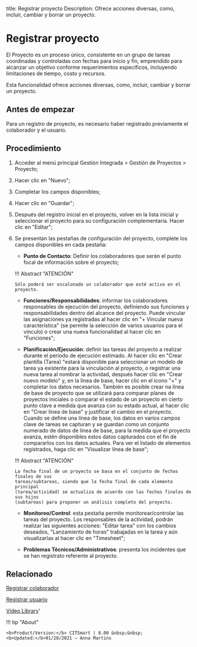 title: Registrar proyecto
Description: Ofrece acciones diversas, como, incluir, cambiar y borrar un proyecto.
# Registrar proyecto


El Proyecto es un proceso único, consistente en un grupo de tareas coordinadas y
controladas con fechas para inicio y fin, emprendido para alcanzar un objetivo
conforme requerimientos específicos, incluyendo limitaciones de tiempo, costo y
recursos.

Esta funcionalidad ofrece acciones diversas, como, incluir, cambiar y borrar un
proyecto.

Antes de empezar
--------------------

Para un registro de proyecto, es necesario haber registrado previamente el
colaborador y el usuario.

Procedimiento
-----------------

1.  Acceder al menú principal Gestión Integrada \> Gestión de Proyectos \>
    Proyecto;

2.  Hacer clic en "Nuevo";

3.  Completar los campos disponibles;

4.  Hacer clic en "Guardar";

5.  Después del registro inicial en el proyecto, volver en la lista inicial y
    seleccionar el proyecto para su configuración complementaria. Hacer clic en
    "Editar";

6.  Se presentan las pestañas de configuración del proyecto, complete los campos
    disponibles en cada pestaña:

    - **Punto de Contacto**: Definir los colaboradores que serán el punto focal de información sobre el proyecto;
     
    !!! Abstract "ATENCIÓN"
     
        Sólo poderá ser escalonado un colaborador que esté activo en el proyecto.

         
    - **Funciones/Responsabilidades**: informar los colaboradores responsables de ejecución del proyecto, definiendo sus funciones y responsabilidades dentro del alcance del proyecto. Puede vincular las asignaciones ya registradas al hacer clic en "+ Vincular nueva característica" (se permite la selección de varios usuarios para el vínculo) o crear una nueva funcionalidad al hacer clic en "Funciones";
     
     - **Planificación/Ejecución**: definir las tareas del proyecto a realizar durante el período de ejecución estimado. Al hacer clic en "Crear plantilla (Tarea) "estará disponible para seleccionar un modelo de tarea ya existente para la vinculación al proyecto, o registrar una nueva tarea al nombrar la actividad, después hacer clic en "Crear nuevo modelo" y, en la línea de base, hacer clic en el icono "+" y completar los datos necesarios. También es posible crear na línea de base de proyecto que se utilizará para comparar planes de proyectos iniciales o comparar el estado de un proyecto en cierto punto clave a medida que avanza con su estado actual, al hacer clic en "Crear línea de base" y justificar el cambio en el proyecto. Cuando se define una línea de base, los datos en varios campos clave de tareas se capturan y se guardan como un conjunto numerado de datos de línea de base, para la medida que el proyecto avanza, estén disponibles estos datos capturados con el fin de compararlos con los datos actuales. Para ver el listado de elementos registrados, haga clic en "Visualizar línea de base";


    !!! Abstract "ATENCIÓN"

        La fecha final de un proyecto se basa en el conjunto de fechas finales de sus
        tareas/subtareas, siendo que la fecha final de cada elemento principal
        (tarea/actividad) se actualiza de acuerdo con las fechas finales de sus hijos
        (subtareas) para proponer un análisis completo del proyecto.

     
     - **Monitoreo/Control**: esta pestaña permite monitorear/controlar las tareas del proyecto.
     Los responsables de la actividad, podrán realizar las siguientes acciones: "Editar tarea" con 
     los cambios deseados, "Lanzamiento de horas" trabajadas en la tarea y aún visualizarlas al hacer 
     clic en "Timesheet";
     
     - **Problemas Técnicos/Administrativos**: presenta los incidentes que se han registrato referente al proyecto.

Relacionado
-----------

[Registrar colaborador](/es-es/citsmart-platform-8/initial-settings/access-settings/user/register-employee.html)

[Registrar usuario](/es-es/citsmart-platform-8/initial-settings/access-settings/user/users.html)

<i class='fa fa-youtube-play  fa-2x' style='color:#97ce17;vertical-align: middle;'> </i> [Video Library](https://www.youtube.com/playlist?list=PLB5qK2uzf2ROTLt6Tt7uegzqwpXHX5nA2)'

!!! tip "About"

    <b>Product/Version:</b> CITSmart | 8.00 &nbsp;&nbsp;
    <b>Updated:</b>01/28/2021 – Anna Martins

